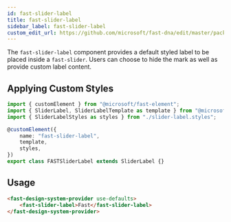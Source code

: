 ```yaml
---
id: fast-slider-label
title: fast-slider-label
sidebar_label: fast-slider-label
custom_edit_url: https://github.com/microsoft/fast-dna/edit/master/packages/web-components/fast-foundation/src/slider-label/README.md
---
```


The `fast-slider-label` component provides a default styled label to be placed inside a `fast-slider`. Users can choose to hide the mark as well as provide custom label content.

## Applying Custom Styles

```ts
import { customElement } from "@microsoft/fast-element";
import { SliderLabel, SliderLabelTemplate as template } from "@microsoft/fast-foundation";
import { SliderLabelStyles as styles } from "./slider-label.styles";

@customElement({
    name: "fast-slider-label",
    template,
    styles,
})
export class FASTSliderLabel extends SliderLabel {}
```

## Usage

```html live
<fast-design-system-provider use-defaults>
    <fast-slider-label>Fast</fast-slider-label>
</fast-design-system-provider>
```
